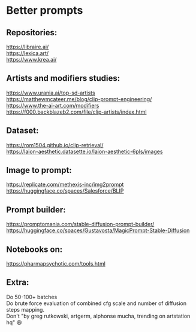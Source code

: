 # Better prompts

## Repositories:  
https://libraire.ai/  
https://lexica.art/  
https://www.krea.ai/  

## Artists and modifiers studies:  
https://www.urania.ai/top-sd-artists  
https://matthewmcateer.me/blog/clip-prompt-engineering/  
https://www.the-ai-art.com/modifiers  
https://f000.backblazeb2.com/file/clip-artists/index.html  

## Dataset:  
https://rom1504.github.io/clip-retrieval/  
https://laion-aesthetic.datasette.io/laion-aesthetic-6pls/images  

## Image to prompt:  
https://replicate.com/methexis-inc/img2prompt  
https://huggingface.co/spaces/Salesforce/BLIP  

## Prompt builder:  
https://promptomania.com/stable-diffusion-prompt-builder/  
https://huggingface.co/spaces/Gustavosta/MagicPrompt-Stable-Diffusion  

## Notebooks on:  
https://pharmapsychotic.com/tools.html  

## Extra:  
Do 50-100+ batches  
Do brute force evaluation of combined cfg scale and number of diffusion steps mapping.   
Don't "by greg rutkowski, artgerm, alphonse mucha, trending on artstation hq" 😆  

